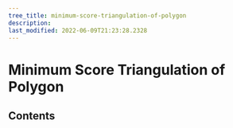 ```yaml
---
tree_title: minimum-score-triangulation-of-polygon
description: 
last_modified: 2022-06-09T21:23:28.2328
---
```


# Minimum Score Triangulation of Polygon

## Contents
